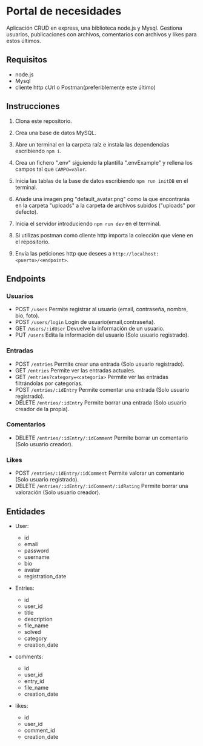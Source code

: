 # Portal de necesidades

Aplicación CRUD en express, una biblioteca node.js y Mysql. Gestiona usuarios, publicaciones con archivos, comentarios con archivos y likes para estos últimos.

## Requisitos
- node.js
- Mysql
- cliente http cUrl o Postman(preferiblemente este último)

## Instrucciones
1. Clona este repositorio.

1. Crea una base de datos MySQL.

1. Abre un terminal en la carpeta raíz e instala las dependencias escribiendo `npm i`.

1. Crea un fichero ".env" siguiendo la plantilla ".envExample" y rellena los campos tal que `CAMPO=valor`.

1. Inicia las tablas de la base de datos escribiendo `npm run initDB` en el terminal.

1. Añade una imagen png "default_avatar.png" como la que encontrarás en la carpeta "uploads" a la carpeta de archivos subidos ("uploads" por defecto).

1. Inicia el servidor introduciendo `npm run dev` en el terminal.

1. Si utilizas postman como cliente http importa la colección que viene en el repositorio.

1. Envía las peticiones http que desees a `http://localhost:<puerto>/<endpoint>`.

## Endpoints

### Usuarios

- POST `/users` Permite registrar al usuario (email, contraseña, nombre, bio, foto).
- POST `/users/login` Login de usuario(email,contraseña).
- GET `/users/:idUser` Devuelve la información de un usuario.
- PUT `/users` Edita la información del usuario (Solo usuario registrado).

### Entradas

- POST `/entries` Permite crear una entrada (Solo usuario registrado).
- GET `/entries` Permite ver las entradas actuales.
- GET `/entries?category=<categoría>` Permite ver las entradas filtrándolas por categorías.
- POST `/entries/:idEntry` Permite comentar una entrada (Solo usuario registrado).
- DELETE `/entries/:idEntry` Permite borrar una entrada (Solo usuario creador de la propia).

### Comentarios

- DELETE `/entries/:idEntry/:idComment` Permite borrar un comentario (Solo usuario creador).

### Likes

- POST `/entries/:idEntry/:idComment` Permite valorar un comentario (Solo usuario registrado).
- DELETE `/entries/:idEntry/:idComment/:idRating` Permite borrar una valoración (Solo usuario creador).

## Entidades

- User:

  - id
  - email
  - password
  - username
  - bio
  - avatar
  - registration_date

- Entries:

  - id
  - user_id
  - title
  - description
  - file_name
  - solved
  - category
  - creation_date

- comments:

  - id
  - user_id
  - entry_id
  - file_name
  - creation_date

- likes:

  - id
  - user_id
  - comment_id
  - creation_date
